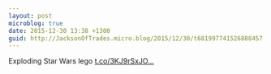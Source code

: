```yaml
---
layout: post
microblog: true
date: 2015-12-30 13:38 +1300
guid: http://JacksonOfTrades.micro.blog/2015/12/30/t681997741526888457.html
---
```

Exploding Star Wars lego [t.co/3KJ9rSxJO...](https://t.co/3KJ9rSxJOx)
